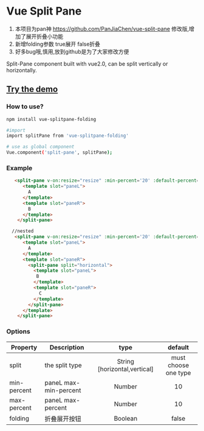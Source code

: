 # Vue Split Pane

1. 本项目为pan神 https://github.com/PanJiaChen/vue-split-pane 修改版,增加了展开折叠小功能
2. 新增folding参数 true展开 false折叠
3. 好多bug哦,慎用,放到github是为了大家修改方便

Split-Pane component built with vue2.0, can be split vertically or horizontally.


## [Try the demo](https://songlin51.github.io/vue-splitpane-folding/demo/index.html)

### How to use?
```bash
npm install vue-splitpane-folding

#import
import splitPane from 'vue-splitpane-folding'

# use as global component
Vue.component('split-pane', splitPane);
```

### Example

```html
   <split-pane v-on:resize="resize" :min-percent='20' :default-percent='30' split="vertical">
      <template slot="paneL">
        A
      </template>
      <template slot="paneR">
        B
      </template>
    </split-pane>
```

```html
  //nested
   <split-pane v-on:resize="resize" :min-percent='20' :default-percent='30' split="vertical" :folding="true">
      <template slot="paneL">
        A
      </template>
      <template slot="paneR">
        <split-pane split="horizontal">
          <template slot="paneL">
           B
          </template>
          <template slot="paneR">
            C
          </template>
        </split-pane>
      </template>
    </split-pane>
```

### Options
|    Property    |    Description   |   type   |	default	|
| -----------------  | ---------------- | :--------: | :----------: |
| split       | the split type |String [horizontal,vertical] |must choose one type |
| min-percent         | paneL max-min-percent  |Number | 10 |
| max-percent         | paneL max-percent  |Number | 10 |
| folding                 | 折叠展开按钮             | Boolean   | false

